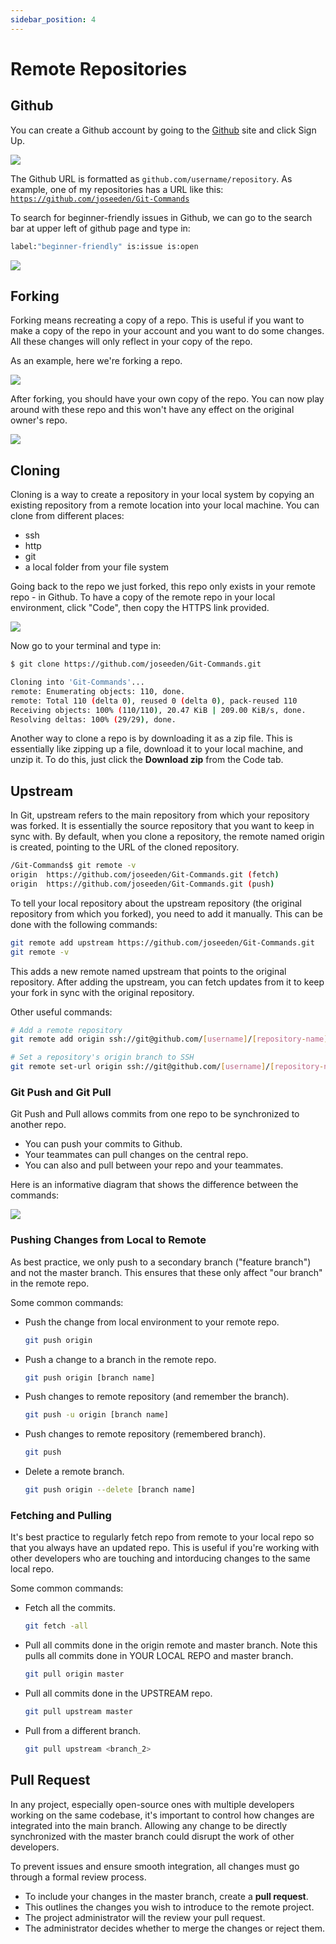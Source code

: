 ```yaml
---
sidebar_position: 4
---
```


# Remote Repositories 


## Github

You can create a Github account by going to the [Github](https://github.com/) site and click Sign Up.

![](img/github.png)

The Github URL is formatted as <code>github.com/username/repository</code>.
As example, one of my repositories has a URL like this: <code>https://github.com/joseeden/Git-Commands</code>

To search for beginner-friendly issues in Github, we can go to the search bar at upper left of github page and type in:
```bash
label:"beginner-friendly" is:issue is:open
``` 
![](img/github1.png)



## Forking

Forking means recreating a copy of a repo. This is useful if you want to make a copy of the repo in your account and you want to do some changes. All these changes will only reflect in your copy of the repo.

As an example, here we're forking a repo.

![](img/fork1.png)

After forking, you should have your own copy of the repo. You can now play around with these repo and this won't have any effect on the original owner's repo.

![](img/fork2.png)


## Cloning

Cloning is a way to create a repository in your local system by copying an existing repository from a remote location into your local machine. You can clone from different places:

- ssh
- http
- git
- a local folder from your file system

Going back to the repo we just forked, this repo only exists in your remote repo - in Github.
To have a copy of the remote repo in your local environment, click "Code", then copy the HTTPS link provided.

![](img/clone3.png)

Now go to your terminal and type in:

```bash
$ git clone https://github.com/joseeden/Git-Commands.git

Cloning into 'Git-Commands'...
remote: Enumerating objects: 110, done.
remote: Total 110 (delta 0), reused 0 (delta 0), pack-reused 110
Receiving objects: 100% (110/110), 20.47 KiB | 209.00 KiB/s, done.
Resolving deltas: 100% (29/29), done.
```

Another way to clone a repo is by downloading it as a zip file. This is essentially like zipping up a file, download it to your local machine, and unzip it. To do this, just click the **Download zip** from the Code tab.


## Upstream 

In Git, upstream refers to the main repository from which your repository was forked. It is essentially the source repository that you want to keep in sync with. By default, when you clone a repository, the remote named origin is created, pointing to the URL of the cloned repository.

```bash
/Git-Commands$ git remote -v
origin  https://github.com/joseeden/Git-Commands.git (fetch)
origin  https://github.com/joseeden/Git-Commands.git (push)
```

To tell your local repository about the upstream repository (the original repository from which you forked), you need to add it manually. This can be done with the following commands:

```bash
git remote add upstream https://github.com/joseeden/Git-Commands.git
git remote -v
```

This adds a new remote named upstream that points to the original repository. After adding the upstream, you can fetch updates from it to keep your fork in sync with the original repository.

Other useful commands:

```bash
# Add a remote repository
git remote add origin ssh://git@github.com/[username]/[repository-name].git

# Set a repository's origin branch to SSH
git remote set-url origin ssh://git@github.com/[username]/[repository-name].git	
```


### Git Push and Git Pull


Git Push and Pull allows commits from one repo to be synchronized to another repo.

- You can push your commits to Github.
- Your teammates can pull changes on the central repo.
- You can also and pull between your repo and your teammates.

Here is an informative diagram that shows the difference between the commands:


<div style={{textAlign: 'center'}}>

![](img/git-push--and-pulll.png)

</div>


### Pushing Changes from Local to Remote

As best practice, we only push to a secondary branch ("feature branch") and not the master branch. This ensures that these only affect "our branch" in the remote repo.

Some common commands:

- Push the change from local environment to your remote repo.

    ```bash
    git push origin
    ```

- Push a change to a branch in the remote repo.

    ```bash
    git push origin [branch name]
    ```

- Push changes to remote repository (and remember the branch).

    ```bash
    git push -u origin [branch name]	
    ```

- Push changes to remote repository (remembered branch).
    ```bash
    git push	
    ```

- Delete a remote branch.
    ```bash
    git push origin --delete [branch name]	
    ```


### Fetching and Pulling

It's best practice to regularly fetch repo from remote to your local repo so that you always have an updated repo. This is useful if you're working with other developers who are touching and intorducing changes to the same local repo.

Some common commands:

- Fetch all the commits.

    ```bash
    git fetch -all
    ```

- Pull all commits done in the origin remote and master branch. 
  Note this pulls all commits done in YOUR LOCAL REPO and master branch.
    
    ```bash
    git pull origin master
    ```

- Pull all commits done in the UPSTREAM repo.

    ```bash
    git pull upstream master
    ```

- Pull from a different branch.

    ```bash
    git pull upstream <branch_2>
    ```



## Pull Request

In any project, especially open-source ones with multiple developers working on the same codebase, it's important to control how changes are integrated into the main branch. Allowing any change to be directly synchronized with the master branch could disrupt the work of other developers.

To prevent issues and ensure smooth integration, all changes must go through a formal review process.

- To include your changes in the master branch, create a **pull request**.
- This outlines the changes you wish to introduce to the remote project.
- The project administrator will the review your pull request.
- The administrator decides whether to merge the changes or reject them.
